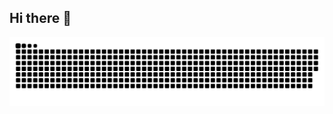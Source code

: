 ## Hi there 👋
<picture>
  <source media="(prefers-color-scheme: dark)" srcset="https://raw.githubusercontent.com/dulakgg/dulakgg/output/github-snake-dark.svg" />
  <source media="(prefers-color-scheme: light)" srcset="https://raw.githubusercontent.com/dulakgg/dulakgg/output/github-snake.svg" />
  <img alt="github-snake" src="https://raw.githubusercontent.com/dulakgg/dulakgg/output/github-snake.svg" />
</picture>
